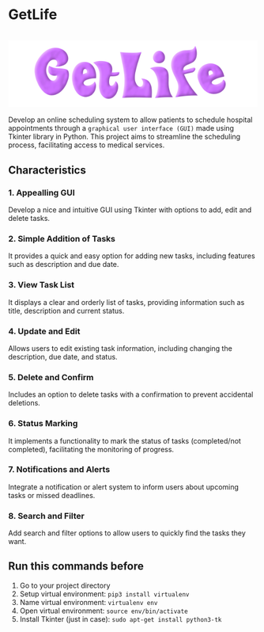 # GetLife
‎ ‎ ‎ ‎ ‎ ‎ ‎ ‎ ‎ ‎ ‎ ‎ ‎ ‎ ‎ ‎ ‎ ‎ ‎ ‎ ‎ ‎ ‎ ‎ ‎ ‎ ‎ ‎ ![logo](https://github.com/WaffleDuffle/GetLife/blob/main/resources/logo.png)

Develop an online scheduling system to allow patients to schedule hospital appointments through a `graphical user interface (GUI)` made using Tkinter library in Python. This project aims to streamline the scheduling process, facilitating access to medical services.

## Characteristics
### 1. Appealling GUI
Develop a nice and intuitive GUI using Tkinter with options to add, edit and delete tasks.

### 2. Simple Addition of Tasks
It provides a quick and easy option for adding new tasks, including features such as description and due date.

### 3. View Task List
It displays a clear and orderly list of tasks, providing information such as title, description and current status.

### 4. Update and Edit
Allows users to edit existing task information, including changing the description, due date, and status.

### 5. Delete and Confirm
Includes an option to delete tasks with a confirmation to prevent accidental deletions.

### 6. Status Marking
It implements a functionality to mark the status of tasks (completed/not completed), facilitating the monitoring of progress.

### 7. Notifications and Alerts
Integrate a notification or alert system to inform users about upcoming tasks or missed deadlines.

### 8. Search and Filter
Add search and filter options to allow users to quickly find the tasks they want.

## Run this commands before
1. Go to your project directory
2. Setup virtual environment: `pip3 install virtualenv`
3. Name virtual environment: `virtualenv env`
4. Open virtual environment: `source env/bin/activate`
5. Install Tkinter (just in case): `sudo apt-get install python3-tk`

